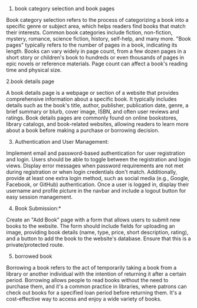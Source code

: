 1. book category selection and book pages

Book category selection refers to the process of categorizing a book into a specific genre or subject area, which helps readers find books that match their interests. Common book categories include fiction, non-fiction, mystery, romance, science fiction, history, self-help, and many more.
"Book pages" typically refers to the number of pages in a book, indicating its length. Books can vary widely in page count, from a few dozen pages in a short story or children's book to hundreds or even thousands of pages in epic novels or reference materials. Page count can affect a book's reading time and physical size.

2.book details page

A book details page is a webpage or section of a website that provides comprehensive information about a specific book. It typically includes details such as the book's title, author, publisher, publication date, genre, a brief summary or blurb, cover image, ISBN, and often user reviews and ratings. Book details pages are commonly found on online bookstores, library catalogs, and book-related websites, allowing readers to learn more about a book before making a purchase or borrowing decision.

3. Authentication and User Management:

 Implement email and password-based authentication for user registration and login. Users should be able to toggle between the registration and login views. Display error messages when password requirements are not met during registration or when login credentials don't match. Additionally, provide at least one extra login method, such as social media (e.g., Google, Facebook, or GitHub) authentication. Once a user is logged in, display their username and profile picture in the navbar and include a logout button for easy session management.

 4. Book Submission:*

 Create an "Add Book" page with a form that allows users to submit new books to the website. The form should include fields for uploading an image, providing book details (name, type, price, short description, rating), and a button to add the book to the website's database. Ensure that this is a private/protected route.

 5. borrowed book

 Borrowing a book refers to the act of temporarily taking a book from a library or another individual with the intention of returning it after a certain period. Borrowing allows people to read books without the need to purchase them, and it's a common practice in libraries, where patrons can check out books for a specified loan period before returning them. It's a cost-effective way to access and enjoy a wide variety of books.




